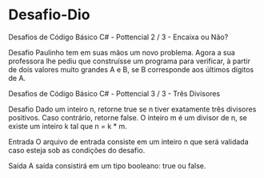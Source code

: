 # Desafio-Dio



Desafios de Código Básico C# - Pottencial
2 / 3 - Encaixa ou Não?
 
Desafio
Paulinho tem em suas mãos um novo problema. Agora a sua professora lhe pediu que construísse um programa para verificar, à partir de dois valores muito grandes A e B, se B corresponde aos últimos dígitos de A.

 
 
Desafios de Código Básico C# - Pottencial
3 / 3 - Três Divisores
 
Desafio
Dado um inteiro n, retorne true se n tiver exatamente três divisores positivos. Caso contrário, retorne false. O inteiro m é um divisor de n, se existe um inteiro k tal que n = k * m. 

Entrada
O arquivo de entrada consiste em um inteiro n que será validada caso esteja sob as condições do desafio.

Saída
A saída consistirá em um tipo booleano: true ou false.  

